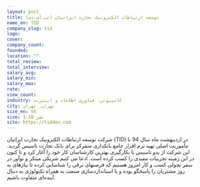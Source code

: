 ```yaml
---
layout: post
title: توسعه ارتباطات الکترونیک تجارت ایرانیان (تی.آی.دی)
name_en: TID
company_slug: tid
logo: 
cover: 
company_count:
founded:
location: ""
total_review: 
total_interview: 
salary_avg: 
salary_min: 
salary_max: 
rate: 
view_count: 
industry: کامپیوتر، فناوری اطلاعات و اینترنت
city: تهران, تهران
size_en: VS
size: 1-10 نفر
site: https://tiddev.com
---
```


شرکت توسعه ارتباطات الکترونیک تجارت ایرانیان (TID) در اردیبهشت ماه سال 94 با مأموریت اصلی تهیه نرم افزار جامع بانکداری متمرکز برای بانک تجارت تاسیس گردید. این شرکت از بدو تاسیس با بکارگیری بهترین کارشناسان کار خود را آغاز کرد و تا کنون در این زمینه تجربیات مفیدی را کسب کرده است. ادعا می کنیم شریکی مبتکر و نوآور در سفر تحولی کسب و کار امروز هستیم که فرصتهای ترقی را شناسایی کرده تا نیازهای به روز مشتریان را پاسخگو بوده و با استانداردسازی صنعت به همراه تکنولوژی به دنبال آینده‌ای متفاوت باشیم.
